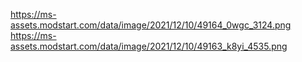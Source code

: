 https://ms-assets.modstart.com/data/image/2021/12/10/49164_0wgc_3124.png
https://ms-assets.modstart.com/data/image/2021/12/10/49163_k8yi_4535.png